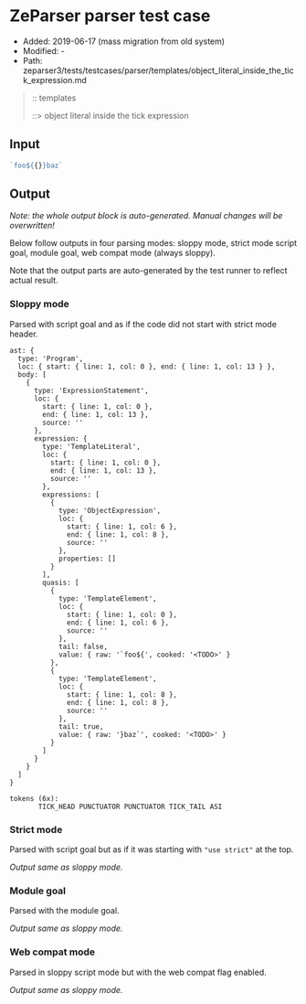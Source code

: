# ZeParser parser test case

- Added: 2019-06-17 (mass migration from old system)
- Modified: -
- Path: zeparser3/tests/testcases/parser/templates/object_literal_inside_the_tick_expression.md

> :: templates
>
> ::> object literal inside the tick expression

## Input

`````js
`foo${{}}baz`
`````

## Output

_Note: the whole output block is auto-generated. Manual changes will be overwritten!_

Below follow outputs in four parsing modes: sloppy mode, strict mode script goal, module goal, web compat mode (always sloppy).

Note that the output parts are auto-generated by the test runner to reflect actual result.

### Sloppy mode

Parsed with script goal and as if the code did not start with strict mode header.

`````
ast: {
  type: 'Program',
  loc: { start: { line: 1, col: 0 }, end: { line: 1, col: 13 } },
  body: [
    {
      type: 'ExpressionStatement',
      loc: {
        start: { line: 1, col: 0 },
        end: { line: 1, col: 13 },
        source: ''
      },
      expression: {
        type: 'TemplateLiteral',
        loc: {
          start: { line: 1, col: 0 },
          end: { line: 1, col: 13 },
          source: ''
        },
        expressions: [
          {
            type: 'ObjectExpression',
            loc: {
              start: { line: 1, col: 6 },
              end: { line: 1, col: 8 },
              source: ''
            },
            properties: []
          }
        ],
        quasis: [
          {
            type: 'TemplateElement',
            loc: {
              start: { line: 1, col: 0 },
              end: { line: 1, col: 6 },
              source: ''
            },
            tail: false,
            value: { raw: '`foo${', cooked: '<TODO>' }
          },
          {
            type: 'TemplateElement',
            loc: {
              start: { line: 1, col: 8 },
              end: { line: 1, col: 8 },
              source: ''
            },
            tail: true,
            value: { raw: '}baz`', cooked: '<TODO>' }
          }
        ]
      }
    }
  ]
}

tokens (6x):
       TICK_HEAD PUNCTUATOR PUNCTUATOR TICK_TAIL ASI
`````

### Strict mode

Parsed with script goal but as if it was starting with `"use strict"` at the top.

_Output same as sloppy mode._

### Module goal

Parsed with the module goal.

_Output same as sloppy mode._

### Web compat mode

Parsed in sloppy script mode but with the web compat flag enabled.

_Output same as sloppy mode._
